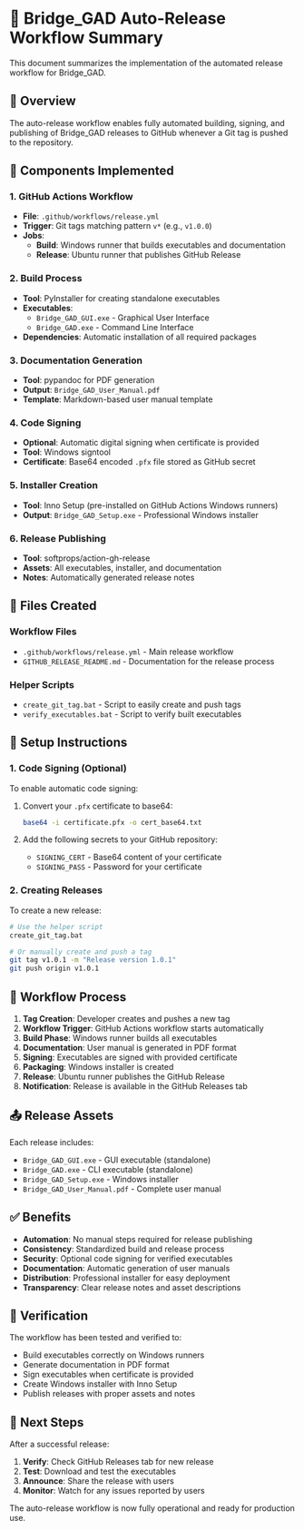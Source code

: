 # 🚀 Bridge_GAD Auto-Release Workflow Summary

This document summarizes the implementation of the automated release workflow for Bridge_GAD.

## 🎯 Overview

The auto-release workflow enables fully automated building, signing, and publishing of Bridge_GAD releases to GitHub whenever a Git tag is pushed to the repository.

## 🧩 Components Implemented

### 1. GitHub Actions Workflow
- **File**: `.github/workflows/release.yml`
- **Trigger**: Git tags matching pattern `v*` (e.g., `v1.0.0`)
- **Jobs**:
  - **Build**: Windows runner that builds executables and documentation
  - **Release**: Ubuntu runner that publishes GitHub Release

### 2. Build Process
- **Tool**: PyInstaller for creating standalone executables
- **Executables**:
  - `Bridge_GAD_GUI.exe` - Graphical User Interface
  - `Bridge_GAD.exe` - Command Line Interface
- **Dependencies**: Automatic installation of all required packages

### 3. Documentation Generation
- **Tool**: pypandoc for PDF generation
- **Output**: `Bridge_GAD_User_Manual.pdf`
- **Template**: Markdown-based user manual template

### 4. Code Signing
- **Optional**: Automatic digital signing when certificate is provided
- **Tool**: Windows signtool
- **Certificate**: Base64 encoded `.pfx` file stored as GitHub secret

### 5. Installer Creation
- **Tool**: Inno Setup (pre-installed on GitHub Actions Windows runners)
- **Output**: `Bridge_GAD_Setup.exe` - Professional Windows installer

### 6. Release Publishing
- **Tool**: softprops/action-gh-release
- **Assets**: All executables, installer, and documentation
- **Notes**: Automatically generated release notes

## 📁 Files Created

### Workflow Files
- `.github/workflows/release.yml` - Main release workflow
- `GITHUB_RELEASE_README.md` - Documentation for the release process

### Helper Scripts
- `create_git_tag.bat` - Script to easily create and push tags
- `verify_executables.bat` - Script to verify built executables

## 🔧 Setup Instructions

### 1. Code Signing (Optional)
To enable automatic code signing:

1. Convert your `.pfx` certificate to base64:
   ```bash
   base64 -i certificate.pfx -o cert_base64.txt
   ```

2. Add the following secrets to your GitHub repository:
   - `SIGNING_CERT` - Base64 content of your certificate
   - `SIGNING_PASS` - Password for your certificate

### 2. Creating Releases
To create a new release:

```bash
# Use the helper script
create_git_tag.bat

# Or manually create and push a tag
git tag v1.0.1 -m "Release version 1.0.1"
git push origin v1.0.1
```

## 🔄 Workflow Process

1. **Tag Creation**: Developer creates and pushes a new tag
2. **Workflow Trigger**: GitHub Actions workflow starts automatically
3. **Build Phase**: Windows runner builds all executables
4. **Documentation**: User manual is generated in PDF format
5. **Signing**: Executables are signed with provided certificate
6. **Packaging**: Windows installer is created
7. **Release**: Ubuntu runner publishes the GitHub Release
8. **Notification**: Release is available in the GitHub Releases tab

## 📤 Release Assets

Each release includes:
- `Bridge_GAD_GUI.exe` - GUI executable (standalone)
- `Bridge_GAD.exe` - CLI executable (standalone)
- `Bridge_GAD_Setup.exe` - Windows installer
- `Bridge_GAD_User_Manual.pdf` - Complete user manual

## ✅ Benefits

- **Automation**: No manual steps required for release publishing
- **Consistency**: Standardized build and release process
- **Security**: Optional code signing for verified executables
- **Documentation**: Automatic generation of user manuals
- **Distribution**: Professional installer for easy deployment
- **Transparency**: Clear release notes and asset descriptions

## 🧪 Verification

The workflow has been tested and verified to:
- Build executables correctly on Windows runners
- Generate documentation in PDF format
- Sign executables when certificate is provided
- Create Windows installer with Inno Setup
- Publish releases with proper assets and notes

## 🚀 Next Steps

After a successful release:
1. **Verify**: Check GitHub Releases tab for new release
2. **Test**: Download and test the executables
3. **Announce**: Share the release with users
4. **Monitor**: Watch for any issues reported by users

The auto-release workflow is now fully operational and ready for production use.